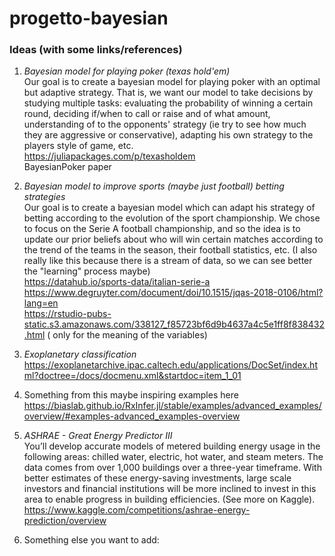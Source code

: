 # progetto-bayesian

### Ideas (with some links/references)

1. *Bayesian model for playing poker (texas hold'em)*    
Our goal is to create a bayesian model for playing poker with an optimal but adaptive strategy. That is, we want our model to take decisions by studying multiple tasks: evaluating the probability of winning a certain round, deciding if/when to call or raise and of what amount, understanding of to the opponents' strategy (ie try to see how much they are aggressive or conservative), adapting his own strategy to the players style of game, etc.    
https://juliapackages.com/p/texasholdem   
BayesianPoker paper

2. *Bayesian model to improve sports (maybe just football) betting strategies*   
Our goal is to create a bayesian model which can adapt his strategy of betting according to the evolution of the sport championship. We chose to focus on the Serie A football championship, and so the idea is to update our prior beliefs about who will win certain matches according to the trend of the teams in the season, their football statistics, etc. (I also really like this because there is a stream of data, so we can see better the "learning" process maybe)      
https://datahub.io/sports-data/italian-serie-a    
https://www.degruyter.com/document/doi/10.1515/jqas-2018-0106/html?lang=en    
https://rstudio-pubs-static.s3.amazonaws.com/338127_f85723bf6d9b4637a4c5e1ff8f838432.html ( only for the meaning of the variables)  


4. *Exoplanetary classification*   
https://exoplanetarchive.ipac.caltech.edu/applications/DocSet/index.html?doctree=/docs/docmenu.xml&startdoc=item_1_01

5. Something from this maybe inspiring examples here    
https://biaslab.github.io/RxInfer.jl/stable/examples/advanced_examples/overview/#examples-advanced_examples-overview

6. *ASHRAE - Great Energy Predictor III*      
You’ll develop accurate models of metered building energy usage in the following areas: chilled water, electric, hot water, and steam meters. The data comes from over 1,000 buildings over a three-year timeframe. With better estimates of these energy-saving investments, large scale investors and financial institutions will be more inclined to invest in this area to enable progress in building efficiencies. (See more on Kaggle).  
https://www.kaggle.com/competitions/ashrae-energy-prediction/overview

7. Something else you want to add:
